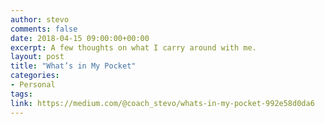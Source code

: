 ```yaml
---
author: stevo
comments: false
date: 2018-04-15 09:00:00+00:00
excerpt: A few thoughts on what I carry around with me.
layout: post
title: "What’s in My Pocket"
categories:
- Personal
tags:
link: https://medium.com/@coach_stevo/whats-in-my-pocket-992e58d0da6
---
```

